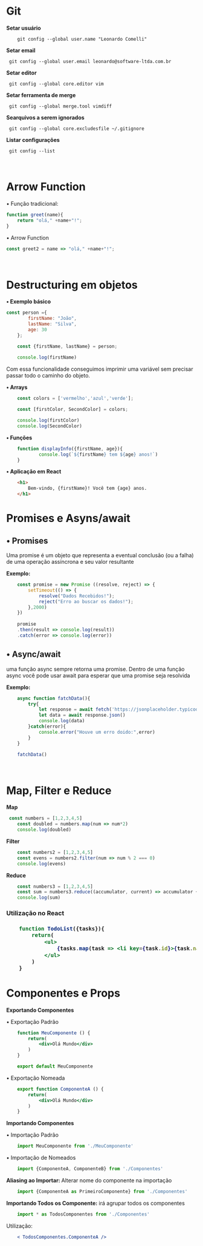 <h1><b>Git</b></h1>

<b>Setar usuário</b>
```
    git config --global user.name "Leonardo Comelli"
```

<b>Setar email</b>
```
 git config --global user.email leonardo@software-ltda.com.br
```

<b>Setar editor</b>
```
 git config --global core.editor vim
```

<b>Setar ferramenta de merge</b>
```
 git config --global merge.tool vimdiff
```

<b>Searquivos a serem ignorados</b>
```
 git config --global core.excludesfile ~/.gitignore
```

<b>Listar configurações</b>
```
 git config --list
```


<br/>
<h1><b>Arrow Function</b></h1>

• Função tradicional:

```js
function greet(name){
    return "olá," +name+"!";
}
```

• Arrow Function

```js
const greet2 = name => "olá," +name+"!";
```

<br>
<h1><b>Destructuring em objetos</b></h1>

<b>• Exemplo básico</b> 

```js
const person ={
        firstName: "João",
        lastName: "Silva",
        age: 30
    };

    const {firstName, lastName} = person;
    
    console.log(firstName)
```

<p>Com essa funcionalidade conseguimos imprimir uma variável sem precisar passar todo o caminho do objeto.</p>


<b>• Arrays</b>

```js
    const colors = ['vermelho','azul','verde'];

    const [firstColor, SecondColor] = colors;

    console.log(firstColor)
    console.log(SecondColor)
```

<b>• Funções</b>

```js
    function displayInfo({firstName, age}){
            console.log(`${firstName} tem ${age} anos!`)    
    }
```

<b>• Aplicação em React</b>

```html
    <h1>
        Bem-vindo, {firstName}! Você tem {age} anos.
    </h1>
```

<h1>Promises e Asyns/await</h1>

<h2>• Promises</h2>
<p>Uma promise é um objeto que representa a eventual conclusão (ou a falha) de uma operação assíncrona e seu valor resultante</p>

<b>Exemplo:</b>

```js
    const promise = new Promise ((resolve, reject) => {
        setTimeout(() => {
            resolve("Dados Recebidos!");
            reject("Erro ao buscar os dados!");
        },2000)
    })
    
    promise
    .then(result => console.log(result))
    .catch(error => console.log(error))
```

<h2>• Async/await</h2>

<p>uma função async sempre retorna uma promise. Dentro de uma função async você pode usar await para esperar que uma promise seja resolvida</p>

<b>Exemplo:</b>

```js
    async function fatchData(){
        try{
            let response = await fetch('https://jsonplaceholder.typicode.com/todos/1')
            let data = await response.json()
            console.log(data)
        }catch(error){
            console.error("Houve um erro doido:",error)
        }
    }

    fatchData()
```
<br/>
<h1>Map, Filter e Reduce</h1>

<b>Map</b>

```js
 const numbers = [1,2,3,4,5]
    const doubled = numbers.map(num => num*2)
    console.log(doubled)
```

<b>Filter</b>

```js
    const numbers2 = [1,2,3,4,5]
    const evens = numbers2.filter(num => num % 2 === 0)
    console.log(evens)
```

<b>Reduce</b>

```js
    const numbers3 = [1,2,3,4,5]
    const sum = numbers3.reduce((accumulator, current) => accumulator + current, 0)
    console.log(sum)
```

<h3>Utilização no React<h3>

```jsx
    function TodoList({tasks}){
        return(
            <ul>
                {tasks.map(task => <li key={task.id}>{task.name}</li>)}
            </ul>
        )
    }
```

<h1>Componentes e Props</h1>

<b>Exportando Componentes</b>

• Exportação Padrão

```jsx
    function MeuComponente () {
        return(
            <div>Olá Mundo</div>
        )
    }

    export default MeuComponente
```

• Exportação Nomeada

```jsx
    export function ComponenteA () {
        return(
            <div>Olá Mundo</div>
        )
    }
```

<b>Importando Componentes</b>

• Importação Padrão

```jsx
    import MeuComponente from './MeuComponente'
```

• Importação de Nomeados

```jsx
    import {ComponenteA, ComponenteB} from './Componentes'
```

<b>Aliasing ao Importar: </b>Alterar nome do componente na importação

```jsx
    import {ComponenteA as PrimeiroComponente} from './Componentes'
```

<b>Importando Todos os Componente:</b> irá agrupar todos os componentes

```jsx
    import * as TodosComponentes from './Componentes'
```
Utilização:
```jsx
    < TodosComponentes.ComponenteA />
```

 